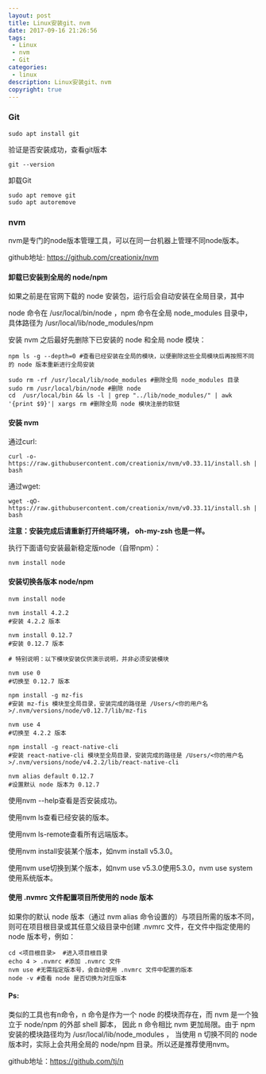 ```yaml
---
layout: post
title: Linux安装git、nvm
date: 2017-09-16 21:26:56
tags:
 - Linux
 - nvm
 - Git
categories:
 - linux
description: Linux安装git、nvm
copyright: true
---
```


### Git
    
    sudo apt install git
    
验证是否安装成功，查看git版本
    
    git --version
    
卸载Git

    sudo apt remove git
    sudo apt autoremove
 
### nvm

nvm是专门的node版本管理工具，可以在同一台机器上管理不同node版本。

github地址: https://github.com/creationix/nvm

#### 卸载已安装到全局的 node/npm

如果之前是在官网下载的 node 安装包，运行后会自动安装在全局目录，其中

node 命令在 /usr/local/bin/node ，npm 命令在全局 node_modules 目录中，具体路径为 /usr/local/lib/node_modules/npm

安装 nvm 之后最好先删除下已安装的 node 和全局 node 模块：

```
npm ls -g --depth=0 #查看已经安装在全局的模块，以便删除这些全局模块后再按照不同的 node 版本重新进行全局安装

sudo rm -rf /usr/local/lib/node_modules #删除全局 node_modules 目录
sudo rm /usr/local/bin/node #删除 node
cd  /usr/local/bin && ls -l | grep "../lib/node_modules/" | awk '{print $9}'| xargs rm #删除全局 node 模块注册的软链
```

#### 安装 nvm

通过curl:

    curl -o- https://raw.githubusercontent.com/creationix/nvm/v0.33.11/install.sh | bash
    
通过wget:

    wget -qO- https://raw.githubusercontent.com/creationix/nvm/v0.33.11/install.sh | bash


__注意：安装完成后请重新打开终端环境， oh-my-zsh 也是一样。__


执行下面语句安装最新稳定版node（自带npm）：

    nvm install node

#### 安装切换各版本 node/npm

```
nvm install node

nvm install 4.2.2
#安装 4.2.2 版本

nvm install 0.12.7
#安装 0.12.7 版本

# 特别说明：以下模块安装仅供演示说明，并非必须安装模块

nvm use 0
#切换至 0.12.7 版本

npm install -g mz-fis
#安装 mz-fis 模块至全局目录，安装完成的路径是 /Users/<你的用户名>/.nvm/versions/node/v0.12.7/lib/mz-fis

nvm use 4
#切换至 4.2.2 版本

npm install -g react-native-cli
#安装 react-native-cli 模块至全局目录，安装完成的路径是 /Users/<你的用户名>/.nvm/versions/node/v4.2.2/lib/react-native-cli

nvm alias default 0.12.7
#设置默认 node 版本为 0.12.7
```

使用nvm --help查看是否安装成功。

使用nvm ls查看已经安装的版本。

使用nvm ls-remote查看所有远端版本。

使用nvm install安装某个版本，如nvm install v5.3.0。

使用nvm use切换到某个版本，如nvm use v5.3.0使用5.3.0，nvm use system使用系统版本。

#### 使用 .nvmrc 文件配置项目所使用的 node 版本
如果你的默认 node 版本（通过 nvm alias 命令设置的）与项目所需的版本不同，则可在项目根目录或其任意父级目录中创建 .nvmrc 文件，在文件中指定使用的 node 版本号，例如：

```
cd <项目根目录>  #进入项目根目录
echo 4 > .nvmrc #添加 .nvmrc 文件
nvm use #无需指定版本号，会自动使用 .nvmrc 文件中配置的版本
node -v #查看 node 是否切换为对应版本
```

#### Ps:

类似的工具也有n命令，n 命令是作为一个 node 的模块而存在，而 nvm 是一个独立于 node/npm 的外部 shell 脚本， 因此 n 命令相比 nvm 更加局限。由于 npm 安装的模块路径均为 /usr/local/lib/node_modules ， 当使用 n 切换不同的 node 版本时，实际上会共用全局的 node/npm 目录。所以还是推荐使用nvm。

github地址：https://github.com/tj/n
